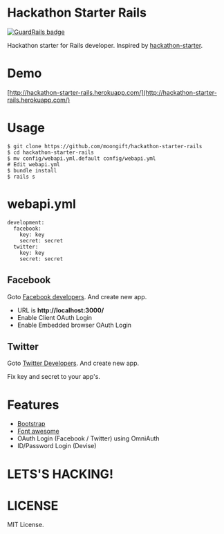 Hackathon Starter Rails
=======================

[![GuardRails badge](https://badges.production.guardrails.io/shtakai/hackathon-starter-rails.svg)](https://www.guardrails.io)

Hackathon starter for Rails developer. Inspired by [hackathon-starter](https://github.com/sahat/hackathon-starter).

# Demo

[http://hackathon-starter-rails.herokuapp.com/](http://hackathon-starter-rails.herokuapp.com/)

# Usage

    $ git clone https://github.com/moongift/hackathon-starter-rails
	$ cd hackathon-starter-rails
	$ mv config/webapi.yml.default config/webapi.yml
	# Edit webapi.yml
	$ bundle install
	$ rails s

# webapi.yml

```
development:
  facebook:
    key: key
    secret: secret
  twitter:
    key: key
    secret: secret
```

## Facebook

Goto [Facebook developers](https://developers.facebook.com/). And create new app.

- URL is **http://localhost:3000/**
- Enable Client OAuth Login
- Enable Embedded browser OAuth Login

## Twitter

Goto [Twitter Developers](https://dev.twitter.com/). And create new app.

Fix key and secret to your app's.

# Features

- [Bootstrap](getbootstrap.com)
- [Font awesome](fortawesome.github.io/Font-Awesome/)
- OAuth Login (Facebook / Twitter) using OmniAuth
- ID/Password Login (Devise)

# LETS'S HACKING!

# LICENSE

MIT License.


